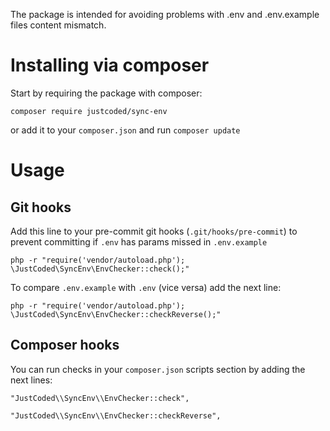The package is intended for avoiding problems with .env and .env.example files content mismatch.

# Installing via composer

Start by requiring the package with composer:

```
composer require justcoded/sync-env
```

or add it to your `composer.json` and run `composer update`

# Usage

## Git hooks

Add this line to your pre-commit git hooks (`.git/hooks/pre-commit`) to prevent committing 
if `.env` has params missed in `.env.example`

```
php -r "require('vendor/autoload.php'); \JustCoded\SyncEnv\EnvChecker::check();"
```

To compare `.env.example` with `.env` (vice versa) add the next line:

```
php -r "require('vendor/autoload.php'); \JustCoded\SyncEnv\EnvChecker::checkReverse();"
```

## Composer hooks

You can run checks in your `composer.json` scripts section by adding the next lines:
```
"JustCoded\\SyncEnv\\EnvChecker::check",
```
```
"JustCoded\\SyncEnv\\EnvChecker::checkReverse",
```
